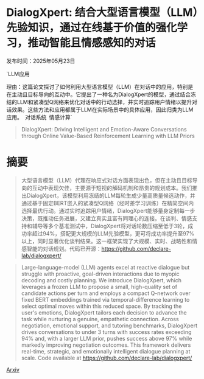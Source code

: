 # DialogXpert: 结合大型语言模型（LLM）先验知识，通过在线基于价值的强化学习，推动智能且情感感知的对话

发布时间：2025年05月23日

`LLM应用

理由：这篇论文探讨了如何利用大型语言模型（LLM）在对话中的应用，特别是在主动且目标导向的互动中。它提出了一种名为DialogXpert的模型，通过结合冻结的LLM和紧凑型Q网络来优化对话中的行动选择，并实时追踪用户情绪以提升对话效果。这些方法和应用都属于LLM在实际场景中的具体应用，因此归类为LLM应用。` `对话系统` `情感计算`

> DialogXpert: Driving Intelligent and Emotion-Aware Conversations through Online Value-Based Reinforcement Learning with LLM Priors

# 摘要

> 大型语言模型（LLM）代理在响应式对话方面表现出色，但在主动且目标导向的互动中表现欠佳，主要源于短视的解码机制和昂贵的规划成本。我们推出DialogXpert，该模型利用冻结的LLM每轮生成少量高质量候选动作，并通过基于固定BERT嵌入的紧凑型Q网络（经时差学习训练）在精简空间内选择最优行动。通过实时追踪用户情绪，DialogXpert能够量身定制每一步决策，既推动任务进展，又建立真实且富有同理心的连接。在谈判、情感支持和辅导等多个基准测试中，DialogXpert将对话轮数压缩至低于3轮，成功率超过94%，搭配更大规模的LLM先验模型，更可将成功率提升至97%以上，同时显著优化谈判结果。这一框架实现了大规模、实时、战略性和情感智能的对话规划。代码已开源：https://github.com/declare-lab/dialogxpert/

> Large-language-model (LLM) agents excel at reactive dialogue but struggle with proactive, goal-driven interactions due to myopic decoding and costly planning. We introduce DialogXpert, which leverages a frozen LLM to propose a small, high-quality set of candidate actions per turn and employs a compact Q-network over fixed BERT embeddings trained via temporal-difference learning to select optimal moves within this reduced space. By tracking the user's emotions, DialogXpert tailors each decision to advance the task while nurturing a genuine, empathetic connection. Across negotiation, emotional support, and tutoring benchmarks, DialogXpert drives conversations to under $3$ turns with success rates exceeding 94\% and, with a larger LLM prior, pushes success above 97\% while markedly improving negotiation outcomes. This framework delivers real-time, strategic, and emotionally intelligent dialogue planning at scale. Code available at https://github.com/declare-lab/dialogxpert/

[Arxiv](https://arxiv.org/abs/2505.17795)